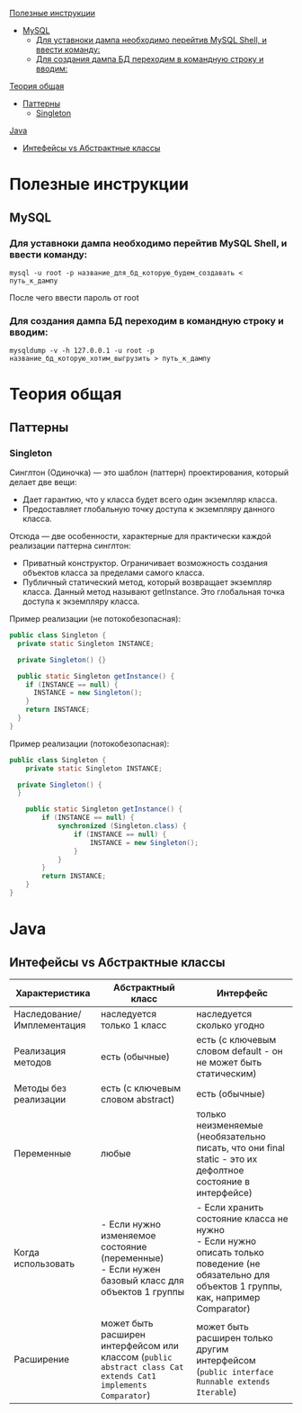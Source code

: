 [Полезные инструкции](#-------------------)
  - [MySQL](#mysql)
    + [Для уставноки дампа необходимо перейтив MySQL Shell, и ввести команду:](https://github.com/KirillUsckov/olya/tree/main#%D0%BF%D0%B0%D1%82%D1%82%D0%B5%D1%80%D0%BD%D1%8B)
    + [Для создания дампа БД переходим в командную строку и вводим:](https://github.com/KirillUsckov/olya/tree/main#%D0%BF%D0%B0%D1%82%D1%82%D0%B5%D1%80%D0%BD%D1%8B)

[Теория общая](https://github.com/KirillUsckov/olya/tree/main#%D1%82%D0%B5%D0%BE%D1%80%D0%B8%D1%8F-%D0%BE%D0%B1%D1%89%D0%B0%D1%8F)
  - [Паттерны](https://github.com/KirillUsckov/olya/tree/main#%D0%BF%D0%B0%D1%82%D1%82%D0%B5%D1%80%D0%BD%D1%8B)
    + [Singleton](#singleton)

[Java](#java)
  - [Интефейсы vs Абстрактные классы](https://github.com/KirillUsckov/olya/tree/main#%D0%BF%D0%B0%D1%82%D1%82%D0%B5%D1%80%D0%BD%D1%8B)


# Полезные инструкции
## MySQL 
### Для уставноки дампа необходимо перейтив MySQL Shell, и ввести команду:

```mysql -u root -p название_для_бд_которую_будем_создавать < путь_к_дампу```

После чего ввести пароль от root

### Для создания дампа БД переходим в командную строку и вводим:
```mysqldump -v -h 127.0.0.1 -u root -p название_бд_которую_хотим_выгрузить > путь_к_дампу```

# Теория общая 

## Паттерны

### Singleton
Cинглтон (Одиночка) — это шаблон (паттерн) проектирования, который делает две вещи:
- Дает гарантию, что у класса будет всего один экземпляр класса.
- Предоставляет глобальную точку доступа к экземпляру данного класса.

Отсюда — две особенности, характерные для практически каждой реализации паттерна синглтон: 
- Приватный конструктор. Ограничивает возможность создания объектов класса за пределами самого класса.
- Публичный статический метод, который возвращает экземпляр класса. Данный метод называют getInstance. Это глобальная точка доступа к экземпляру класса.

Пример реализации (не потокобезопасная):
```Java
public class Singleton {
  private static Singleton INSTANCE;

  private Singleton() {}

  public static Singleton getInstance() {
    if (INSTANCE == null) {
      INSTANCE = new Singleton();
    }
    return INSTANCE;
  }
}
```

Пример реализации (потокобезопасная):
```Java
public class Singleton {
    private static Singleton INSTANCE;

  private Singleton() {
  }

    public static Singleton getInstance() {
        if (INSTANCE == null) {
            synchronized (Singleton.class) {
                if (INSTANCE == null) {
                    INSTANCE = new Singleton();
                }
            }
        }
        return INSTANCE;
    }
}
```

# Java

## Интефейсы vs Абстрактные классы

| Характеристика | Абстрактный класс | Интерфейс |
| ------ | ------ | ------ |
| Наследование/Имплементация|наследуется только 1 класс|наследуется сколько угодно|
|Реализация методов|есть (обычные)| есть (с ключевым словом default - он не может быть статическим)|
Методы без реализации| есть (с ключевым словом abstract)|есть (обычные)|
|Переменные|любые|только неизменяемые (необязательно писать, что они final static - это их дефолтное состояние в интерфейсе)|
|Когда использовать| - Если нужно изменяемое состояние (переменные) <br>- Если нужен базовый класс для объектов 1 группы | - Если хранить состояние класса не нужно <br>- Если нужно описать только поведение (не обязательно для объектов 1 группы, как, например Comparator)|
|Расширение|может быть расширен интерфейсом или классом (```public abstract class Cat extends Cat1 implements Comparator```)|может быть расширен только другим интерфейсом (```public interface Runnable extends Iterable```)|
